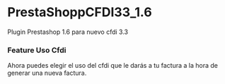 # PrestaShoppCFDI33_1.6
Plugin Prestashop 1.6 para nuevo cfdi 3.3
### Feature Uso Cfdi
Ahora puedes elegir el uso del cfdi que le darás a tu factura a la hora de generar una nueva factura.